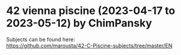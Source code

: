 # 42 vienna piscine (2023-04-17 to 2023-05-12) by ChimPansky

Subjects can be found here:  
https://github.com/marousta/42-C-Piscine-subjects/tree/master/EN
